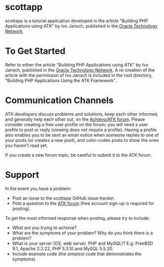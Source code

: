 scottapp
========
scottapp is a tutorial application developed in the article "Building PHP Applications using ATK" by Ivo Jansch, published in the [Oracle Technology Network](http://www.oracle.com/technetwork/articles/jansch-atk-085672.html).

To Get Started
==============
Refer to either the article "Building PHP Applications using ATK" by Ivo Jansch, published in the [Oracle Technology Network](http://www.oracle.com/technetwork/articles/jansch-atk-085672.html). A re-creation of the article with the permission of Ivo Jansch is included in the root directory, "Building PHP Applications Using the ATK Framework".

Communication Channels
======================
ATK developers discuss problems and solutions, keep each other informed, and generally help each other out, on the [Achievo/ATK forum](http://forum.achievo.org/). Please consider creating a free user profile on the forum; you will need a user profile to post or reply (viewing does not require a profile). Having a profile also enables you to be sent an email notice when someone replies to one of your posts (or creates a new post), and color-codes posts to show the ones you haven't read yet.

If you create a new forum topic, be careful to submit it to the ATK forum.

Support
=======
In the event you have a problem:

* Post an issue to the scottapp GitHub issue tracker.
* Post a question to the [ATK forum](http://forum.achievo.org/) (free account sign-up is required for posting).

To get the most informed response when posting, please try to include:

* What are you trying to achieve?
* What are the symptoms of your problem? Why do you think there *is* a problem?
* What is your server (OS, web server, PHP and MySQL)? E.g. FreeBSD 9.1, Apache 2.2.22, PHP 5.3.10 and MySQL 5.5.20.
* Include example code (the *simplest* code that demonstrates the symptoms).
